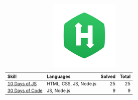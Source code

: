 <p align="center">
  <a href="https://www.hackerrank.com/">
    <img src="./images/HackerRank_logo.png" width="200">
  </a>
</p>

| Skill                                        | Languages              | Solved | Total |
| :------------------------------------------- | :--------------------- | -----: | ----: |
| [10 Days of JS](./skills/10-days-of-js/)     | HTML, CSS, JS, Node.js |     25 |    25 |
| [30 Days of Code](./skills/30-days-of-code/) | JS, Node.js            |      9 |     9 |
